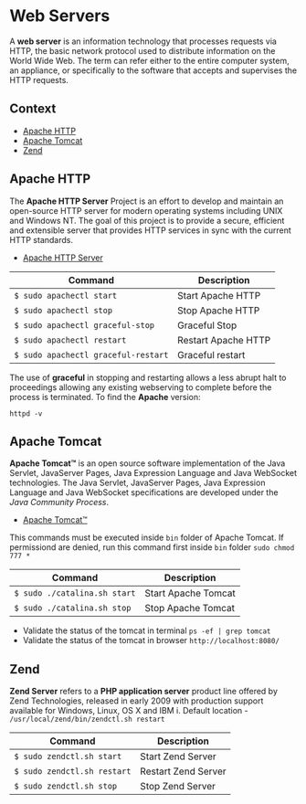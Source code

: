 # Web Servers

A **web server** is an information technology that processes requests via HTTP, the basic network protocol used to distribute information on the World Wide Web. The term can refer either to the entire computer system, an appliance, or specifically to the software that accepts and supervises the HTTP requests.

## Context

- [Apache HTTP](https://github.com/valerysamovich/engineering/blob/master/docs/how/servers.md#apache-http)
- [Apache Tomcat](https://github.com/valerysamovich/engineering/blob/master/docs/how/servers.md#apache-tomcat)
- [Zend](https://github.com/valerysamovich/engineering/blob/master/docs/how/servers.md#zend) 

## Apache HTTP

The **Apache HTTP Server** Project is an effort to develop and maintain an open-source HTTP server for modern operating systems including UNIX and Windows NT. The goal of this project is to provide a secure, efficient and extensible server that provides HTTP services in sync with the current HTTP standards.

- [ Apache HTTP Server](http://httpd.apache.org/)

Command                             | Description         
------------------------------------|---------------------
`$ sudo apachectl start`            | Start Apache HTTP   
`$ sudo apachectl stop `            | Stop Apache HTTP
`$ sudo apachectl graceful-stop`    | Graceful Stop
`$ sudo apachectl restart `         | Restart Apache HTTP
`$ sudo apachectl graceful-restart` | Graceful restart

The use of **graceful** in stopping and restarting allows a less abrupt halt to proceedings allowing any existing webserving to complete before the process is terminated. To find the **Apache** version:

    httpd -v

## Apache Tomcat

**Apache Tomcat™** is an open source software implementation of the Java Servlet, JavaServer Pages, Java Expression Language and Java WebSocket technologies. The Java Servlet, JavaServer Pages, Java Expression Language and Java WebSocket specifications are developed under the *Java Community Process*.

- [Apache Tomcat™](http://tomcat.apache.org/)

This commands must be executed inside `bin` folder of Apache Tomcat. If permissiond are denied, run this command first inside `bin` folder `sudo chmod 777 *`

Command                      | Description         
-----------------------------|---------------------
`$ sudo ./catalina.sh start` | Start Apache Tomcat 
`$ sudo ./catalina.sh stop`  | Stop Apache Tomcat

- Validate the status of the tomcat in terminal `ps -ef | grep tomcat`
- Validate the status of the tomcat in browser `http://localhost:8080/`

## Zend

**Zend Server** refers to a **PHP application server** product line offered by Zend Technologies, released in early 2009 with production support available for Windows, Linux, OS X and IBM i. Default location - `/usr/local/zend/bin/zendctl.sh restart`

Command                     | Description         
----------------------------|---------------------
`$ sudo zendctl.sh start`   | Start Zend Server   
`$ sudo zendctl.sh restart` | Restart Zend Server 
`$ sudo zendctl.sh stop`    | Stop Zend Server    


